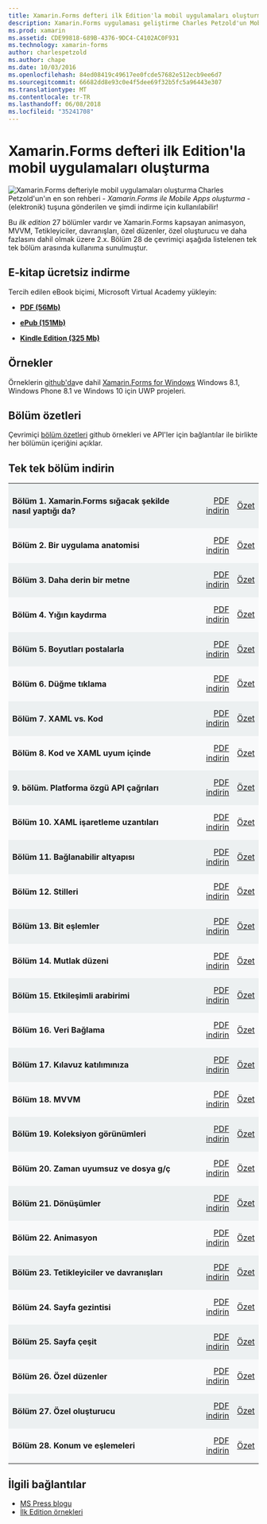 ```yaml
---
title: Xamarin.Forms defteri ilk Edition'la mobil uygulamaları oluşturma
description: Xamarin.Forms uygulaması geliştirme Charles Petzold'un Mobile Apps oluşturma rehberi elektronik sürümü ile bilgi edinin.
ms.prod: xamarin
ms.assetid: CDE99818-689B-4376-9DC4-C4102AC0F931
ms.technology: xamarin-forms
author: charlespetzold
ms.author: chape
ms.date: 10/03/2016
ms.openlocfilehash: 84ed08419c49617ee0fcde57682e512ecb9ee6d7
ms.sourcegitcommit: 66682dd8e93c0e4f5dee69f32b5fc5a96443e307
ms.translationtype: MT
ms.contentlocale: tr-TR
ms.lasthandoff: 06/08/2018
ms.locfileid: "35241708"
---
```

# <a name="creating-mobile-apps-with-xamarinforms-book-first-edition"></a>Xamarin.Forms defteri ilk Edition'la mobil uygulamaları oluşturma

<p><img src="Images/Cover-sml.png" title="Xamarin.Forms defteriyle mobil uygulamaları oluşturma" align="left" />Charles Petzold'un'ın en son rehberi - <i>Xamarin.Forms ile Mobile Apps oluşturma</i> - (elektronik) tuşuna gönderilen ve şimdi indirme için kullanılabilir!</p>

Bu *ilk edition* 27 bölümler vardır ve Xamarin.Forms kapsayan&nbsp;animasyon, MVVM, Tetikleyiciler, davranışları, özel düzenler, özel oluşturucu ve daha fazlasını dahil olmak üzere 2.x.
Bölüm 28 de çevrimiçi aşağıda listelenen tek tek bölüm arasında kullanıma sunulmuştur.

## <a name="download-ebook-for-free"></a>E-kitap ücretsiz indirme

Tercih edilen eBook biçimi, Microsoft Virtual Academy yükleyin:

*    [**PDF (56Mb)**](https://aka.ms/xamebook)

*    [**ePub (151Mb)**](https://aka.ms/xamebook/epub)

*    [**Kindle Edition (325 Mb)**](https://aka.ms/xamebook/mobi)

## <a name="samples"></a>Örnekler

Örneklerin [github'da](https://github.com/xamarin/xamarin-forms-book-samples)ve dahil [Xamarin.Forms for Windows](~/xamarin-forms/platform/windows/index.md) Windows 8.1, Windows Phone 8.1 ve Windows 10 için UWP projeleri.

## <a name="chapter-summaries"></a>Bölüm özetleri

Çevrimiçi [bölüm özetleri](summaries/index.md) github örnekleri ve API'ler için bağlantılar ile birlikte her bölümün içeriğini açıklar.

## <a name="download-individual-chapters"></a>Tek tek bölüm indirin

<table style="border:0px; box-shadow:0 0px 0px" cellpadding="0" cellspacing="2" border="0" width="85%">
<tr style="background:#ecf0f1">
  <td style="border:0px;">
    <h4>Bölüm 1. Xamarin.Forms sığacak şekilde nasıl yaptığı da?</h4>
  </td>
  <td style="border:0px;" align="right"><a href="https://download.xamarin.com/developer/xamarin-forms-book/XamarinFormsBook-Ch01-Apr2016.pdf">PDF indirin</a> </td>
  <td style="border:0px;" align="right"><a href="summaries/chapter01.md">Özet</a></td>
</tr>
<tr style="background:#f8f9fa">
  <td style="border:0px;">
    <h4>Bölüm 2. Bir uygulama anatomisi</h4>
  </td>
  <td style="border:0px;" align="right"><a href="https://download.xamarin.com/developer/xamarin-forms-book/XamarinFormsBook-Ch02-Apr2016.pdf">PDF indirin</a> </td>
  <td style="border:0px;" align="right"><a href="summaries/chapter02.md">Özet</a></td>
</tr>
<tr style="background:#ecf0f1">
  <td style="border:0px;">
    <h4>Bölüm 3. Daha derin bir metne</h4>
  </td>
  <td style="border:0px;" align="right"><a href="https://download.xamarin.com/developer/xamarin-forms-book/XamarinFormsBook-Ch03-Apr2016.pdf">PDF indirin</a> </td>
  <td style="border:0px;" align="right"><a href="summaries/chapter03.md">Özet</a></td>
</tr>
<tr style="background:#f8f9fa">
  <td style="border:0px;">
    <h4>Bölüm 4. Yığın kaydırma</h4>
  </td>
  <td style="border:0px;" align="right"><a href="https://download.xamarin.com/developer/xamarin-forms-book/XamarinFormsBook-Ch04-Apr2016.pdf">PDF indirin</a> </td>
  <td style="border:0px;" align="right"><a href="summaries/chapter04.md">Özet</a></td>
</tr>
<tr style="background:#ecf0f1">
  <td style="border:0px;">
    <h4>Bölüm 5. Boyutları postalarla</h4>
  </td>
  <td style="border:0px;" align="right"><a href="https://download.xamarin.com/developer/xamarin-forms-book/XamarinFormsBook-Ch05-Apr2016.pdf">PDF indirin</a> </td>
  <td style="border:0px;" align="right"><a href="summaries/chapter05.md">Özet</a></td>
</tr>
<tr style="background:#f8f9fa">
  <td style="border:0px;">
    <h4>Bölüm 6. Düğme tıklama</h4>
  </td>
  <td style="border:0px;" align="right"><a href="https://download.xamarin.com/developer/xamarin-forms-book/XamarinFormsBook-Ch06-Apr2016.pdf">PDF indirin</a> </td>
  <td style="border:0px;" align="right"><a href="summaries/chapter06.md">Özet</a></td>
</tr>
<tr style="background:#ecf0f1">
  <td style="border:0px;">
    <h4>Bölüm 7. XAML vs. Kod</h4>
  </td>
  <td style="border:0px;" align="right"><a href="https://download.xamarin.com/developer/xamarin-forms-book/XamarinFormsBook-Ch07-Apr2016.pdf">PDF indirin</a> </td>
  <td style="border:0px;" align="right"><a href="summaries/chapter07.md">Özet</a></td>
</tr>
<tr style="background:#f8f9fa">
  <td style="border:0px;">
    <h4>Bölüm 8. Kod ve XAML uyum içinde</h4>
  </td>
  <td style="border:0px;" align="right"><a href="https://download.xamarin.com/developer/xamarin-forms-book/XamarinFormsBook-Ch08-Apr2016.pdf">PDF indirin</a> </td>
  <td style="border:0px;" align="right"><a href="summaries/chapter08.md">Özet</a></td>
</tr>
<tr style="background:#ecf0f1">
  <td style="border:0px;">
    <h4>9. bölüm. Platforma özgü API çağrıları</h4>
  </td>
  <td style="border:0px;" align="right"><a href="https://download.xamarin.com/developer/xamarin-forms-book/XamarinFormsBook-Ch09-Apr2016.pdf">PDF indirin</a> </td>
  <td style="border:0px;" align="right"><a href="summaries/chapter09.md">Özet</a></td>
</tr>
<tr style="background:#f8f9fa">
  <td style="border:0px;">
    <h4>Bölüm 10. XAML işaretleme uzantıları</h4>
  </td>
  <td style="border:0px;" align="right"><a href="https://download.xamarin.com/developer/xamarin-forms-book/XamarinFormsBook-Ch10-Apr2016.pdf">PDF indirin</a> </td>
  <td style="border:0px;" align="right"><a href="summaries/chapter10.md">Özet</a></td>
</tr>
<tr style="background:#ecf0f1">
  <td style="border:0px;">
    <h4>Bölüm 11. Bağlanabilir altyapısı</h4>
  </td>
  <td style="border:0px;" align="right"><a href="https://download.xamarin.com/developer/xamarin-forms-book/XamarinFormsBook-Ch11-Apr2016.pdf">PDF indirin</a> </td>
  <td style="border:0px;" align="right"><a href="summaries/chapter11.md">Özet</a></td>
</tr>
<tr style="background:#f8f9fa">
  <td style="border:0px;">
    <h4>Bölüm 12. Stilleri</h4>
  </td>
  <td style="border:0px;" align="right"><a href="https://download.xamarin.com/developer/xamarin-forms-book/XamarinFormsBook-Ch12-Apr2016.pdf">PDF indirin</a> </td>
  <td style="border:0px;" align="right"><a href="summaries/chapter12.md">Özet</a></td>
</tr>
<tr style="background:#ecf0f1">
  <td style="border:0px;">
    <h4>Bölüm 13. Bit eşlemler</h4>
  </td>
  <td style="border:0px;" align="right"><a href="https://download.xamarin.com/developer/xamarin-forms-book/XamarinFormsBook-Ch13-Apr2016.pdf">PDF indirin</a> </td>
  <td style="border:0px;" align="right"><a href="summaries/chapter13.md">Özet</a></td>
</tr>
<tr style="background:#f8f9fa">
  <td style="border:0px;">
    <h4>Bölüm 14. Mutlak düzeni</h4>
  </td>
  <td style="border:0px;" align="right"><a href="https://download.xamarin.com/developer/xamarin-forms-book/XamarinFormsBook-Ch14-Apr2016.pdf">PDF indirin</a> </td>
  <td style="border:0px;" align="right"><a href="summaries/chapter14.md">Özet</a></td>
</tr>
<tr style="background:#ecf0f1">
  <td style="border:0px;">
    <h4>Bölüm 15. Etkileşimli arabirimi</h4>
  </td>
  <td style="border:0px;" align="right"><a href="https://download.xamarin.com/developer/xamarin-forms-book/XamarinFormsBook-Ch15-Apr2016.pdf">PDF indirin</a> </td>
  <td style="border:0px;" align="right"><a href="summaries/chapter15.md">Özet</a></td>
</tr>
<tr style="background:#f8f9fa">
  <td style="border:0px;">
    <h4>Bölüm 16. Veri Bağlama</h4>
  </td>
  <td style="border:0px;" align="right"><a href="https://download.xamarin.com/developer/xamarin-forms-book/XamarinFormsBook-Ch16-Apr2016.pdf">PDF indirin</a> </td>
  <td style="border:0px;" align="right"><a href="summaries/chapter16.md">Özet</a></td>
</tr>
<tr style="background:#ecf0f1">
  <td style="border:0px;">
    <h4>Bölüm 17. Kılavuz katılımınıza</h4>
  </td>
  <td style="border:0px;" align="right"><a href="https://download.xamarin.com/developer/xamarin-forms-book/XamarinFormsBook-Ch17-Apr2016.pdf">PDF indirin</a> </td>
  <td style="border:0px;" align="right"><a href="summaries/chapter17.md">Özet</a></td></tr>
<tr style="background:#f8f9fa">
  <td style="border:0px;">
    <h4>Bölüm 18. MVVM</h4>
  </td>
  <td style="border:0px;" align="right"><a href="https://download.xamarin.com/developer/xamarin-forms-book/XamarinFormsBook-Ch18-Apr2016.pdf">PDF indirin</a> </td>
  <td style="border:0px;" align="right"><a href="summaries/chapter18.md">Özet</a></td></tr>
<tr style="background:#ecf0f1">
  <td style="border:0px;">
    <h4>Bölüm 19. Koleksiyon görünümleri</h4>
  </td>
  <td style="border:0px;" align="right"><a href="https://download.xamarin.com/developer/xamarin-forms-book/XamarinFormsBook-Ch19-Apr2016.pdf">PDF indirin</a> </td>
  <td style="border:0px;" align="right"><a href="summaries/chapter19.md">Özet</a></td></tr>
<tr style="background:#f8f9fa">
  <td style="border:0px;">
    <h4>Bölüm 20. Zaman uyumsuz ve dosya g/ç</h4>
  </td>
  <td style="border:0px;" align="right"><a href="https://download.xamarin.com/developer/xamarin-forms-book/XamarinFormsBook-Ch20-Apr2016.pdf">PDF indirin</a> </td>
  <td style="border:0px;" align="right"><a href="summaries/chapter20.md">Özet</a></td></tr>
<tr style="background:#ecf0f1">
  <td style="border:0px;">
    <h4>Bölüm 21. Dönüşümler</h4>
  </td>
  <td style="border:0px;" align="right"><a href="https://download.xamarin.com/developer/xamarin-forms-book/XamarinFormsBook-Ch21-Apr2016.pdf">PDF indirin</a> </td>
  <td style="border:0px;" align="right"><a href="summaries/chapter21.md">Özet</a></td></tr>
</tr>
<tr style="background:#f8f9fa">
  <td style="border:0px;">
    <h4>Bölüm 22. Animasyon</h4>
  </td>
  <td style="border:0px;" align="right"><a href="https://download.xamarin.com/developer/xamarin-forms-book/XamarinFormsBook-Ch22-Apr2016.pdf">PDF indirin</a> </td>
  <td style="border:0px;" align="right"><a href="summaries/chapter22.md">Özet</a></td></tr>
</tr>
<tr style="background:#ecf0f1">
  <td style="border:0px;">
    <h4>Bölüm 23. Tetikleyiciler ve davranışları</h4>
  </td>
  <td style="border:0px;" align="right"><a href="https://download.xamarin.com/developer/xamarin-forms-book/XamarinFormsBook-Ch23-Apr2016.pdf">PDF indirin</a> </td>
  <td style="border:0px;" align="right"><a href="summaries/chapter23.md">Özet</a></td></tr>
</tr>
<tr style="background:#f8f9fa">
  <td style="border:0px;">
    <h4>Bölüm 24. Sayfa gezintisi</h4>
  </td>
  <td style="border:0px;" align="right"><a href="https://download.xamarin.com/developer/xamarin-forms-book/XamarinFormsBook-Ch24-Apr2016.pdf">PDF indirin</a> </td>
  <td style="border:0px;" align="right"><a href="summaries/chapter24.md">Özet</a></td></tr>
</tr>
<tr style="background:#ecf0f1">
  <td style="border:0px;">
    <h4>Bölüm 25. Sayfa çeşit</h4>
  </td>
  <td style="border:0px;" align="right"><a href="https://download.xamarin.com/developer/xamarin-forms-book/XamarinFormsBook-Ch25-Apr2016.pdf">PDF indirin</a> </td>
  <td style="border:0px;" align="right"><a href="summaries/chapter25.md">Özet</a></td></tr>
</tr>
<tr style="background:#f8f9fa">
  <td style="border:0px;">
    <h4>Bölüm 26. Özel düzenler</h4>
  </td>
  <td style="border:0px;" align="right"><a href="https://download.xamarin.com/developer/xamarin-forms-book/XamarinFormsBook-Ch26-Apr2016.pdf">PDF indirin</a> </td>
  <td style="border:0px;" align="right"><a href="summaries/chapter26.md">Özet</a></td></tr>
</tr>
<tr style="background:#ecf0f1">
  <td style="border:0px;">
    <h4>Bölüm 27. Özel oluşturucu</h4>
  </td>
  <td style="border:0px;" align="right"><a href="https://download.xamarin.com/developer/xamarin-forms-book/XamarinFormsBook-Ch27-Apr2016.pdf">PDF indirin</a> </td>
  <td style="border:0px;" align="right"><a href="summaries/chapter27.md">Özet</a></td></tr>
</tr>
<tr style="background:#f8f9fa">
  <td style="border:0px;">
    <h4>Bölüm 28. Konum ve eşlemeleri</h4>
  </td>
  <td style="border:0px;" align="right"><a href="https://download.xamarin.com/developer/xamarin-forms-book/XamarinFormsBook-Ch28-Aug2016.pdf">PDF indirin</a> </td>
  <td style="border:0px;" align="right"><a href="summaries/chapter28.md">Özet</a></td></tr>
</tr>
</table>



## <a name="related-links"></a>İlgili bağlantılar

- [MS Press blogu](https://blogs.msdn.microsoft.com/microsoft_press/2016/03/31/free-ebook-creating-mobile-apps-with-xamarin-forms/)
- [İlk Edition örnekleri](https://github.com/xamarin/xamarin-forms-book-samples)
